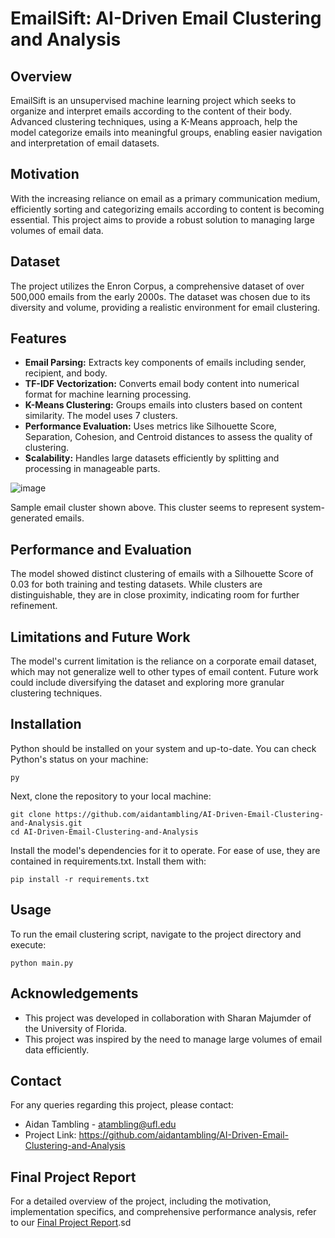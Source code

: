 # EmailSift: AI-Driven Email Clustering and Analysis

## Overview
EmailSift is an unsupervised machine learning project which seeks to organize and interpret emails according to the content of their body. Advanced clustering techniques, using a K-Means approach, help the model categorize emails into meaningful groups, enabling easier navigation and interpretation of email datasets.

## Motivation
With the increasing reliance on email as a primary communication medium, efficiently sorting and categorizing emails according to content is becoming essential. This project aims to provide a robust solution to managing large volumes of email data.

## Dataset
The project utilizes the Enron Corpus, a comprehensive dataset of over 500,000 emails from the early 2000s. The dataset was chosen due to its diversity and volume, providing a realistic environment for email clustering.

## Features
- **Email Parsing:** Extracts key components of emails including sender, recipient, and body.
- **TF-IDF Vectorization:** Converts email body content into numerical format for machine learning processing.
- **K-Means Clustering:** Groups emails into clusters based on content similarity. The model uses 7 clusters.
- **Performance Evaluation:** Uses metrics like Silhouette Score, Separation, Cohesion, and Centroid distances to assess the quality of clustering.
- **Scalability:** Handles large datasets efficiently by splitting and processing in manageable parts.

![image](https://github.com/aidantambling/AI-Driven-Email-Clustering-and-Analysis/assets/101668617/dc1b7e2b-876d-4040-a592-e69c8817a526)

Sample email cluster shown above. This cluster seems to represent system-generated emails.

## Performance and Evaluation
The model showed distinct clustering of emails with a Silhouette Score of 0.03 for both training and testing datasets. While clusters are distinguishable, they are in close proximity, indicating room for further refinement.

## Limitations and Future Work
The model's current limitation is the reliance on a corporate email dataset, which may not generalize well to other types of email content. Future work could include diversifying the dataset and exploring more granular clustering techniques.

## Installation
Python should be installed on your system and up-to-date. You can check Python's status on your machine:
```console
py
```

Next, clone the repository to your local machine:

```console
git clone https://github.com/aidantambling/AI-Driven-Email-Clustering-and-Analysis.git
cd AI-Driven-Email-Clustering-and-Analysis
```

Install the model's dependencies for it to operate. For ease of use, they are contained in requirements.txt. Install them with:

```console
pip install -r requirements.txt
```

## Usage
To run the email clustering script, navigate to the project directory and execute:

```console
python main.py
```

## Acknowledgements
- This project was developed in collaboration with Sharan Majumder of the University of Florida.
- This project was inspired by the need to manage large volumes of email data efficiently.

## Contact
For any queries regarding this project, please contact:

- Aidan Tambling - atambling@ufl.edu
- Project Link: https://github.com/aidantambling/AI-Driven-Email-Clustering-and-Analysis

## Final Project Report
For a detailed overview of the project, including the motivation, implementation specifics, and comprehensive performance analysis, refer to our [Final Project Report](Link-to-report).sd
